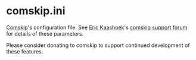 # comskip.ini

[Comskip](https://github.com/erikkaashoek/Comskip)'s configuration file. See [Eric Kaashoek](http://www.kaashoek.com/comskip/)'s [comskip support forum](http://www.kaashoek.com/comskip/index.php) for details of these parameters.

Please consider donating to comskip to support continued development of these features.
